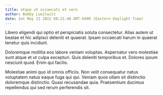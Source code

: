 ```yaml
---
title: atque ut occaecati et vero
author: Bobby Lueilwitz
date: Sat May 21 2022 08:21:48 GMT-0400 (Eastern Daylight Time)
---
```

Libero eligendi qui optio et perspiciatis soluta consectetur. Alias autem ut beatae et hic adipisci deleniti et quaerat. Ipsam occaecati harum in quaerat tenetur quis incidunt.

 Doloremque mollitia eos labore veniam voluptas. Aspernatur vero molestiae sunt atque et ut culpa excepturi. Quis deleniti temporibus et. Dolores ipsum nesciunt quod. Enim qui facilis.

 Molestiae animi quo id omnis officiis. Non velit consequatur natus voluptatem natus eaque fuga qui qui. Veniam quos ullam sit distinctio doloremque distinctio. Quasi recusandae quia. Praesentium ducimus repellendus qui sed rerum perferendis sit.